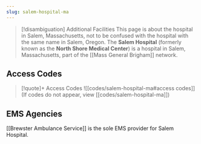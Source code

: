 ```yaml
---
slug: salem-hospital-ma
---
```


> [!disambiguation] Additional Facilities
> This page is about the hospital in Salem, Massachusetts,
> not to be confused with the hospital with the same name in Salem, Oregon.
The **Salem Hospital** (formerly known as the **North Shore Medical Center**) is a hospital in Salem, Massachusetts, part of the [[Mass General Brigham]] network.

## Access Codes

> [!quote]+ Access Codes
> ![[codes/salem-hospital-ma#access codes]]
> (If codes do not appear, view [[codes/salem-hospital-ma]])

## EMS Agencies

[[Brewster Ambulance Service]] is the sole EMS provider for Salem Hospital.
